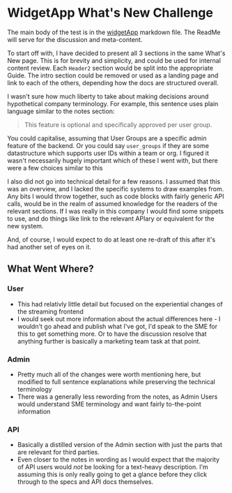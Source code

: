 # WidgetApp What's New Challenge

The main body of the test is in the [widgetApp](widgetApp.md) markdown file. The ReadMe will serve for the discussion and meta-content.

To start off with, I have decided to present all 3 sections in the same What's New page. This is for brevity and simplicity, and could be used for internal content review. Each `Header2` section would be split into the appropriate Guide. The intro section could be removed or used as a landing page and link to each of the others, depending how the docs are structured overall.

I wasn't sure how much liberty to take about making decisions around hypothetical company terminology. For example, this sentence uses plain language similar to the notes section:
> This feature is optional and specifically approved per user group. 

You could capitalise, assuming that User Groups are a specific admin feature of the backend. Or you could say `user_groups` if they are some datastructure which supports user IDs within a team or org. I figured it wasn't necessarily hugely important which  of these I went with, but there were a few choices similar to this 

I also did not go into technical detail for a few reasons. I assumed that this was an overview, and I lacked the specific systems to draw examples from. Any bits I would throw together, such as code blocks with fairly generic API calls, would be in the realm of assumed knowledge for the readers of the relevant sections. If I was really in this company I would find some snippets to use, and do things like link to the relevant APIary or equivalent for the new system.

And, of course, I would expect to do at least one re-draft of this after it's had another set of eyes on it.

## What Went Where?

### User
- This had relativly little detail but focused on the experiential changes of the streaming frontend
- I would seek out more information about the actual differences here - I wouldn't go ahead and publish what I've got, I'd speak to the SME for this to get something more. Or to have the discussion resolve that anything further is basically a marketing team task at that point.

### Admin
- Pretty much all of the changes were worth mentioning here, but modified to full sentence explanations while preserving the technical terminology
- There was a generally less rewording from the notes, as Admin Users would understand SME terminology and want fairly to-the-point information

### API
- Basically a distilled version of the Admin section with just the parts that are relevant for third parties. 
- Even closer to the notes in wording as I would expect that the majority of API users would *not* be looking for a text-heavy description. I'm assuming this is only really going to get a glance before they click through to the specs and API docs themselves.  
